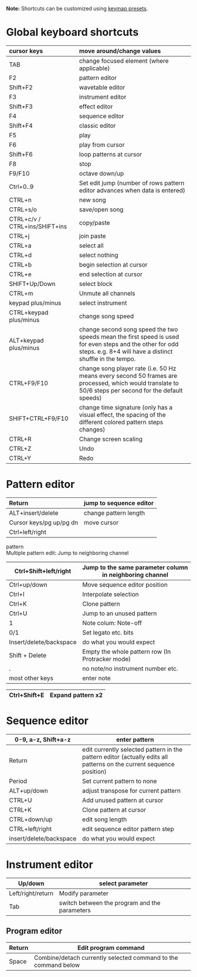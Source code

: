 

**Note:** Shortcuts can be customized using [keymap presets](Keymaps.md).

# Global keyboard shortcuts #

| cursor keys | move around/change values |
|:------------|:--------------------------|
| TAB | change focused element (where applicable) |
| F2 | pattern editor |
| Shift+F2 | wavetable editor |
| F3 | instrument editor |
| Shift+F3 | effect editor |
| F4 | sequence editor |
| Shift+F4 | classic editor |
| F5 | play |
| F6 | play from cursor |
| Shift+F6 | loop patterns at cursor |
| F8 | stop |
| F9/F10 | octave down/up |
| Ctrl+0..9 | Set edit jump (number of rows pattern editor advances when data is entered) |
| CTRL+n | new song |
| CTRL+s/o | save/open song |
| CTRL+c/v / CTRL+ins/SHIFT+ins | copy/paste |
| CTRL+j | join paste |
| CTRL+a | select all |
| CTRL+d | select nothing |
| CTRL+b | begin selection at cursor |
| CTRL+e | end selection at cursor |
| SHIFT+Up/Down| select block |
| CTRL+m | Unmute all channels |
| keypad plus/minus | select instrument |
| CTRL+keypad plus/minus | change song speed  |
| ALT+keypad plus/minus | change second song speed the two speeds mean the first speed is used for even steps and the other for odd steps. e.g. 8+4 will have a distinct shuffle in the tempo. |
| CTRL+F9/F10 | change song player rate (i.e. 50 Hz means every second 50 frames are processed, which would translate to 50/6 steps per second for the default speeds) |
| SHIFT+CTRL+F9/F10 | change time signature (only has a visual effect, the spacing of the different colored pattern steps changes) |
| CTRL+R | Change screen scaling |
| CTRL+Z | Undo |
| CTRL+Y | Redo |

# Pattern editor #

| Return | jump to sequence editor |
|:-------|:------------------------|
| ALT+insert/delete | change pattern length |
| Cursor keys/pg up/pg dn | move cursor |
| Ctrl+left/right || Single pattern edit: change current|
pattern<br>Multiple pattern edit: Jump to neighboring channel <br>
<table><thead><th> Ctrl+Shift+left/right </th><th> Jump to the same parameter column in neighboring channel </th></thead><tbody>
<tr><td> Ctrl+up/down </td><td> Move sequence editor position </td></tr>
<tr><td> Ctrl+I </td><td> Interpolate selection </td></tr>
<tr><td> Ctrl+K </td><td> Clone pattern </td></tr>
<tr><td> Ctrl+U </td><td> Jump to an unused pattern </td></tr>
<tr><td> 1 </td><td> Note colum: Note-off </td></tr>
<tr><td> 0/1 </td><td> Set legato etc. bits </td></tr>
<tr><td> Insert/delete/backspace </td><td> do what you would expect </td></tr>
<tr><td> Shift + Delete </td><td> Empty the whole pattern row (In Protracker mode) </td></tr>
<tr><td> . </td><td> no note/no instrument number etc. </td></tr>
<tr><td> most other keys </td><td> enter note </td></tr></tbody></table>

<table><thead><th> Ctrl+Shift+E </th><th> Expand pattern x2 </th></thead><tbody></tbody></table>

<h1>Sequence editor</h1>

<table><thead><th> 0-9, a-z, Shift+a-z </th><th> enter pattern </th></thead><tbody>
<tr><td> Return </td><td> edit currently selected pattern in the pattern editor (actually edits all patterns on the current sequence position) </td></tr>
<tr><td> Period </td><td> Set current pattern to none </td></tr>
<tr><td> ALT+up/down </td><td> adjust transpose for current pattern </td></tr>
<tr><td> CTRL+U </td><td> Add unused pattern at cursor </td></tr>
<tr><td> CTRL+K </td><td> Clone pattern at cursor </td></tr>
<tr><td> CTRL+down/up </td><td> edit song length </td></tr>
<tr><td> CTRL+left/right </td><td> edit sequence editor pattern step </td></tr>
<tr><td> insert/delete/backspace </td><td> do what you would expect </td></tr></tbody></table>

<h1>Instrument editor</h1>

<table><thead><th> Up/down </th><th> select parameter </th></thead><tbody>
<tr><td> Left/right/return </td><td> Modify parameter </td></tr>
<tr><td> Tab </td><td> switch between the program and the parameters </td></tr></tbody></table>

<h2>Program editor</h2>

<table><thead><th> Return </th><th> Edit program command </th></thead><tbody>
<tr><td> Space </td><td> Combine/detach currently selected command to the command below </td></tr>
